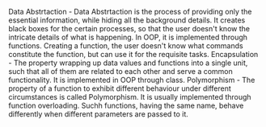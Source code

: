 Data Abstrtaction - Data Abstrtaction is the process of providing only the essential information, while hiding all the background details. It creates black boxes for the certain processes, so that the user doesn't know the intricate details of what is happening. In OOP, it is implemented through functions. Creating a function, the user doesn't know what commands constitute the function, but can use it for the requisite tasks.
Encapsulation - The property wrapping up data values and functions into a single unit, such that all of them are related to each other and serve a common functionality. It is implemented in OOP through class.
Polymorphism - The property of a function to exhibit different behaviour under different circumstances is called Polymorphism. It is usually implemented through function overloading. Suchh functions, having the same name, behave differently when different parameters are passed to it. 